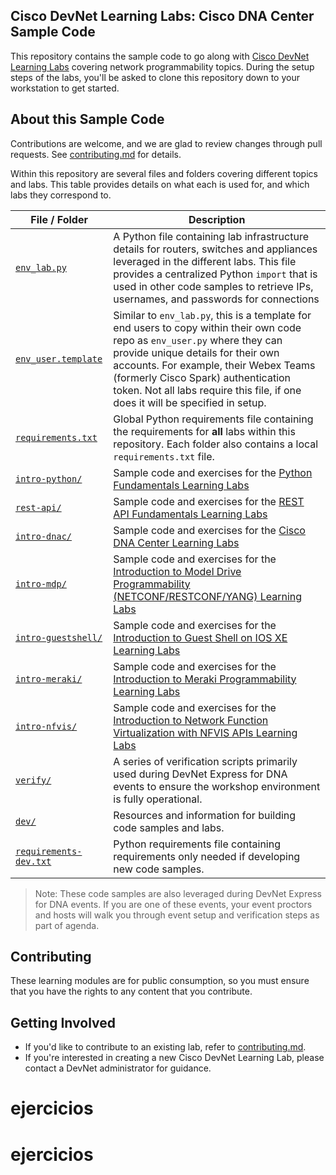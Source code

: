 ## Cisco DevNet Learning Labs: Cisco DNA Center Sample Code

This repository contains the sample code to go along with [Cisco DevNet Learning Labs](https://developer.cisco.com/learning) covering network programmability topics.  During the setup steps of the labs, you'll be asked to clone this repository down to your workstation to get started.  

## About this Sample Code

Contributions are welcome, and we are glad to review changes through pull requests. See [contributing.md](contributing.md) for details.

Within this repository are several files and folders covering different topics and labs.  This table provides details on what each is used for, and which labs they correspond to.  

|  File / Folder  |  Description  | 
|  ---  |  ---  | 
|  [`env_lab.py`](env_lab.py)  |  A Python file containing lab infrastructure details for routers, switches and appliances leveraged in the different labs.  This file provides a centralized  Python `import` that is used in  other code samples to retrieve IPs, usernames, and passwords for connections  | 
|  [`env_user.template`](env_user.template)  |  Similar to `env_lab.py`, this is a template for end users to copy within their own code repo as `env_user.py` where they can provide unique details for their own accounts.  For example, their Webex Teams (formerly Cisco Spark) authentication token.  Not all labs require this file, if one does it will be specified in setup.  | 
|  [`requirements.txt`](requirements.txt)  |  Global Python requirements file containing the requirements for **all** labs within this repository.  Each folder also contains a local `requirements.txt` file.  | 
|  [`intro-python/`](intro-python/)  |  Sample code and exercises for the [Python Fundamentals Learning Labs](https://developer.cisco.com/learning/modules/programming-fundamentals/intro-python-part1/step/1) <br> | 
|  [`rest-api/`](rest-api/)  |  Sample code and exercises for the [REST API Fundamentals Learning Labs](https://developer.cisco.com/learning/modules/rest-api-fundamentals/hands-on-postman/step/1) <br>  | 
|  [`intro-dnac/`](intro-dnac/)  |  Sample code and exercises for the [Cisco DNA Center Learning Labs](https://developer.cisco.com/learning/modules/dnac-rest-apis/dnac-101-auth/step/1) <br>  | 
|  [`intro-mdp/`](intro-mdp/)  |  Sample code and exercises for the [Introduction to Model Drive Programmability (NETCONF/RESTCONF/YANG) Learning Labs](https://developer.cisco.com/learning/modules/intro-device-level-interfaces)  | 
|  [`intro-guestshell/`](intro-guestshell/)  |  Sample code and exercises for the [Introduction to Guest Shell on IOS XE Learning Labs](https://developer.cisco.com/learning/modules/net_app_hosting/intro-guestshell/step/1) <br> | 
|  [`intro-meraki/`](intro-meraki/)  |  Sample code and exercises for the [Introduction to Meraki Programmability Learning Labs](https://developer.cisco.com/learning/modules/getting-started-with-meraki/meraki-01-integrations/step/1) <br> | 
|  [`intro-nfvis/`](intro-nfvis/)  |  Sample code and exercises for the [Introduction to Network Function Virtualization with NFVIS APIs Learning Labs](https://developer.cisco.com/learning/devnet-express/dnav4-track/dnav3-intro-nfvis/dnav3-why-nfvis/step/1) <br> | 
|  [`verify/`](verify/)  |  A series of verification scripts primarily used during DevNet Express for DNA events to ensure the workshop environment is fully operational.  | 
|  [`dev/`](dev/)  |  Resources and information for building code samples and labs.  | 
|  [`requirements-dev.txt`](requirements-dev.txt)  |  Python requirements file containing requirements only needed if developing new code samples.  | 

> Note: These code samples are also leveraged during DevNet Express for DNA events.  If you are one of these events, your event proctors and hosts will walk you through event setup and verification steps as part of agenda.  

## Contributing

These learning modules are for public consumption, so you must ensure that you have the rights to any content that you contribute.

## Getting Involved

* If you'd like to contribute to an existing lab, refer to [contributing.md](contributing.md).
* If you're interested in creating a new Cisco DevNet Learning Lab, please contact a DevNet administrator for guidance.
# ejercicios
# ejercicios

